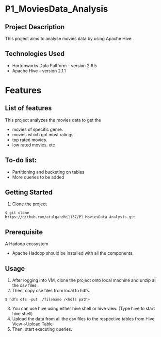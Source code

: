 # P1_MoviesData_Analysis
## Project Description
This project aims to analyse movies data by using Apache Hive .

## Technologies Used
- Hortonworks Data Paltform - version 2.6.5
- Apache Hive - version 2.1.1

# Features
## List of features
This project analyzes the movies data to get the 
- movies of specific genre. 
- movies which got most ratings.
- top rated movies.
- low rated movies. etc

## To-do list:
- Partitioning and bucketing on tables
- More queries to be added


## Getting Started
1. Clone the project
```
$ git clone https://github.com/atulgandhi1137/P1_MoviesData_Analysis.git
```

## Prerequisite
A Hadoop ecosystem
- Apache Hadoop should be installed with all the components.

## Usage
1. After logging into VM, clone the project onto local machine and unzip all the csv files.
2. Then, copy csv files from local to hdfs.
```
$ hdfs dfs -put ./filename /<hdfs path>
```
3. You can use hive using either hive shell or hive view. (Type hive to start hive shell)
4. Upload the data from all the csv files to the respective tables from Hive View->Upload Table
5. Then, start executing queries.

